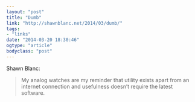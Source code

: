 ```yaml
---
layout: "post"
title: "Dumb"
link: "http://shawnblanc.net/2014/03/dumb/"
tags: 
- "links"
date: "2014-03-20 18:30:46"
ogtype: "article"
bodyclass: "post"
---
```


Shawn Blanc:

> My analog watches are my reminder that utility exists apart from an internet connection and usefulness doesn’t require the latest software.